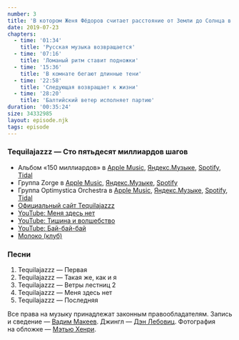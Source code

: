 ```yaml
---
number: 3
title: 'В котором Женя Фёдоров считает расстояние от Земли до Солнца в шагах'
date: 2019-07-23
chapters:
  - time: '01:34'
    title: 'Русская музыка возвращается'
  - time: '07:16'
    title: 'Ломаный ритм ставит подножки'
  - time: '15:36'
    title: 'В комнате бегают длинные тени'
  - time: '22:58'
    title: 'Следующая возвращает к жизни'
  - time: '28:20'
    title: 'Балтийский ветер исполняет партию'
duration: '00:35:24'
size: 34332985
layout: episode.njk
tags: episode
---
```


### Tequilajazzz — Сто пятьдесят миллиардов шагов

- Альбом «150 миллиардов» в
  [Apple Music](https://music.apple.com/album/1353037132),
  [Яндекс.Музыке](https://music.yandex.ru/album/58899),
  [Spotify](https://open.spotify.com/album/0mzId8mr1OrxXBUP2akczf),
  [Tidal](https://tidal.com/browse/album/85242496)
- Группа Zorge в
  [Apple Music](https://music.apple.com/artist/775356202),
  [Яндекс.Музыке](https://music.yandex.ru/artist/591525),
  [Spotify](https://open.spotify.com/artist/1xkazD9FbrKQ7AsVPfinWX)
- Группа Optimystica Orchestra в
  [Apple Music](https://music.apple.com/artist/966548302),
  [Яндекс.Музыке](https://music.yandex.ru/artist/592062),
  [Spotify](https://open.spotify.com/artist/3M3PdJZlxaY2RLuF7Vl4mM),
  [Tidal](https://tidal.com/browse/artist/7574297)
- [Официальный сайт Tequilajazzz](https://tequilajazzz.band/)
- [YouTube: Меня здесь нет](https://youtu.be/CNyq9YzlIAE)
- [YouTube: Тишина и волшебство](https://youtu.be/dycnJCNqvvo)
- [YouTube: Бай-бай-бай](https://youtu.be/C2z5iQPaKqw)
- [Молоко (клуб)](https://ru.wikipedia.org/wiki/Молоко_(клуб))

### Песни

1. Tequilajazzz — Первая
2. Tequilajazzz — Такая же, как и я
3. Tequilajazzz — Ветры лестниц 2
4. Tequilajazzz — Меня здесь нет
5. Tequilajazzz — Последняя

Все права на музыку принадлежат законным правообладателям. Запись и сведение — [Вадим Макеев](https://twitter.com/pepelsbey). Джингл — [Дэн Лебовиц](https://www.youtube.com/channel/UC38A5qHrlc_Zgua7vL4b96w). Фотография на обложке — [Мэтью Хенри](https://unsplash.com/photos/Gyti0PhoQjY).
